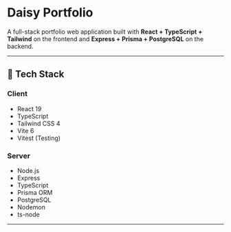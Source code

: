 # Daisy Portfolio

A full-stack portfolio web application built with **React + TypeScript + Tailwind** on the frontend and **Express + Prisma + PostgreSQL** on the backend.

---

## 🌱 Tech Stack

### Client
- React 19
- TypeScript
- Tailwind CSS 4
- Vite 6
- Vitest (Testing)

### Server
- Node.js
- Express
- TypeScript
- Prisma ORM
- PostgreSQL
- Nodemon
- ts-node

---
